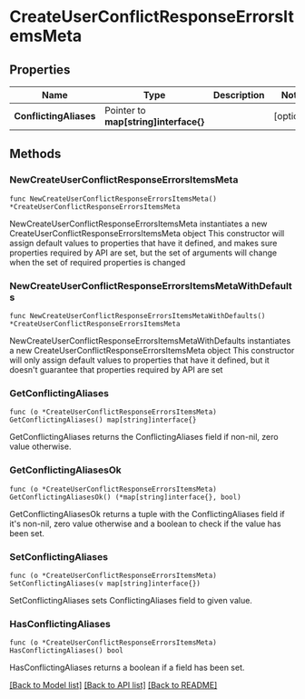 # CreateUserConflictResponseErrorsItemsMeta

## Properties

Name | Type | Description | Notes
------------ | ------------- | ------------- | -------------
**ConflictingAliases** | Pointer to **map[string]interface{}** |  | [optional] 

## Methods

### NewCreateUserConflictResponseErrorsItemsMeta

`func NewCreateUserConflictResponseErrorsItemsMeta() *CreateUserConflictResponseErrorsItemsMeta`

NewCreateUserConflictResponseErrorsItemsMeta instantiates a new CreateUserConflictResponseErrorsItemsMeta object
This constructor will assign default values to properties that have it defined,
and makes sure properties required by API are set, but the set of arguments
will change when the set of required properties is changed

### NewCreateUserConflictResponseErrorsItemsMetaWithDefaults

`func NewCreateUserConflictResponseErrorsItemsMetaWithDefaults() *CreateUserConflictResponseErrorsItemsMeta`

NewCreateUserConflictResponseErrorsItemsMetaWithDefaults instantiates a new CreateUserConflictResponseErrorsItemsMeta object
This constructor will only assign default values to properties that have it defined,
but it doesn't guarantee that properties required by API are set

### GetConflictingAliases

`func (o *CreateUserConflictResponseErrorsItemsMeta) GetConflictingAliases() map[string]interface{}`

GetConflictingAliases returns the ConflictingAliases field if non-nil, zero value otherwise.

### GetConflictingAliasesOk

`func (o *CreateUserConflictResponseErrorsItemsMeta) GetConflictingAliasesOk() (*map[string]interface{}, bool)`

GetConflictingAliasesOk returns a tuple with the ConflictingAliases field if it's non-nil, zero value otherwise
and a boolean to check if the value has been set.

### SetConflictingAliases

`func (o *CreateUserConflictResponseErrorsItemsMeta) SetConflictingAliases(v map[string]interface{})`

SetConflictingAliases sets ConflictingAliases field to given value.

### HasConflictingAliases

`func (o *CreateUserConflictResponseErrorsItemsMeta) HasConflictingAliases() bool`

HasConflictingAliases returns a boolean if a field has been set.


[[Back to Model list]](../README.md#documentation-for-models) [[Back to API list]](../README.md#documentation-for-api-endpoints) [[Back to README]](../README.md)


